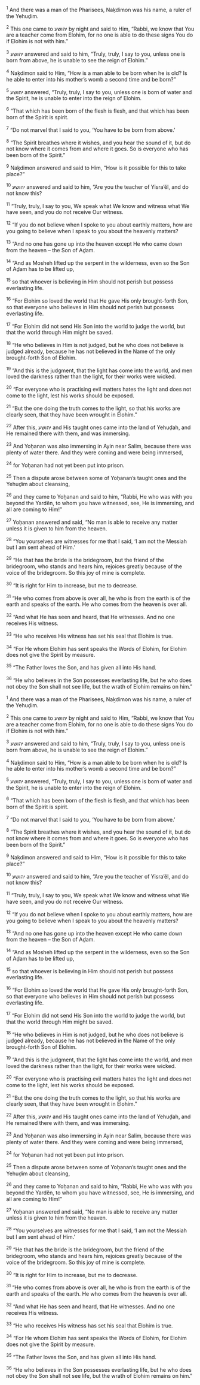 <sup>1</sup> And there was a man of the Pharisees, Naḵdimon was his name, a ruler of the Yehuḏim.

<sup>2</sup> This one came to יהושע by night and said to Him, “Rabbi, we know that You are a teacher come from Elohim, for no one is able to do these signs You do if Elohim is not with him.”

<sup>3</sup> יהושע answered and said to him, “Truly, truly, I say to you, unless one is born from above, he is unable to see the reign of Elohim.”

<sup>4</sup> Naḵdimon said to Him, “How is a man able to be born when he is old? Is he able to enter into his mother’s womb a second time and be born?”

<sup>5</sup> יהושע answered, “Truly, truly, I say to you, unless one is born of water and the Spirit, he is unable to enter into the reign of Elohim.

<sup>6</sup> “That which has been born of the flesh is flesh, and that which has been born of the Spirit is spirit.

<sup>7</sup> “Do not marvel that I said to you, ‘You have to be born from above.’

<sup>8</sup> “The Spirit breathes where it wishes, and you hear the sound of it, but do not know where it comes from and where it goes. So is everyone who has been born of the Spirit.”

<sup>9</sup> Naḵdimon answered and said to Him, “How is it possible for this to take place?”

<sup>10</sup> יהושע answered and said to him, “Are you the teacher of Yisra’ĕl, and do not know this?

<sup>11</sup> “Truly, truly, I say to you, We speak what We know and witness what We have seen, and you do not receive Our witness.

<sup>12</sup> “If you do not believe when I spoke to you about earthly matters, how are you going to believe when I speak to you about the heavenly matters?

<sup>13</sup> “And no one has gone up into the heaven except He who came down from the heaven – the Son of Aḏam.

<sup>14</sup> “And as Mosheh lifted up the serpent in the wilderness, even so the Son of Aḏam has to be lifted up,

<sup>15</sup> so that whoever is believing in Him should not perish but possess everlasting life.

<sup>16</sup> “For Elohim so loved the world that He gave His only brought-forth Son, so that everyone who believes in Him should not perish but possess everlasting life.

<sup>17</sup> “For Elohim did not send His Son into the world to judge the world, but that the world through Him might be saved.

<sup>18</sup> “He who believes in Him is not judged, but he who does not believe is judged already, because he has not believed in the Name of the only brought-forth Son of Elohim.

<sup>19</sup> “And this is the judgment, that the light has come into the world, and men loved the darkness rather than the light, for their works were wicked.

<sup>20</sup> “For everyone who is practising evil matters hates the light and does not come to the light, lest his works should be exposed.

<sup>21</sup> “But the one doing the truth comes to the light, so that his works are clearly seen, that they have been wrought in Elohim.”

<sup>22</sup> After this, יהושע and His taught ones came into the land of Yehuḏah, and He remained there with them, and was immersing.

<sup>23</sup> And Yoḥanan was also immersing in Ayin near Salim, because there was plenty of water there. And they were coming and were being immersed,

<sup>24</sup> for Yoḥanan had not yet been put into prison.

<sup>25</sup> Then a dispute arose between some of Yoḥanan’s taught ones and the Yehuḏim about cleansing,

<sup>26</sup> and they came to Yoḥanan and said to him, “Rabbi, He who was with you beyond the Yardĕn, to whom you have witnessed, see, He is immersing, and all are coming to Him!”

<sup>27</sup> Yoḥanan answered and said, “No man is able to receive any matter unless it is given to him from the heaven.

<sup>28</sup> “You yourselves are witnesses for me that I said, ‘I am not the Messiah but I am sent ahead of Him.’

<sup>29</sup> “He that has the bride is the bridegroom, but the friend of the bridegroom, who stands and hears him, rejoices greatly because of the voice of the bridegroom. So this joy of mine is complete.

<sup>30</sup> “It is right for Him to increase, but me to decrease.

<sup>31</sup> “He who comes from above is over all, he who is from the earth is of the earth and speaks of the earth. He who comes from the heaven is over all.

<sup>32</sup> “And what He has seen and heard, that He witnesses. And no one receives His witness.

<sup>33</sup> “He who receives His witness has set his seal that Elohim is true.

<sup>34</sup> “For He whom Elohim has sent speaks the Words of Elohim, for Elohim does not give the Spirit by measure.

<sup>35</sup> “The Father loves the Son, and has given all into His hand.

<sup>36</sup> “He who believes in the Son possesses everlasting life, but he who does not obey the Son shall not see life, but the wrath of Elohim remains on him.”

<sup>1</sup> And there was a man of the Pharisees, Naḵdimon was his name, a ruler of the Yehuḏim.

<sup>2</sup> This one came to יהושע by night and said to Him, “Rabbi, we know that You are a teacher come from Elohim, for no one is able to do these signs You do if Elohim is not with him.”

<sup>3</sup> יהושע answered and said to him, “Truly, truly, I say to you, unless one is born from above, he is unable to see the reign of Elohim.”

<sup>4</sup> Naḵdimon said to Him, “How is a man able to be born when he is old? Is he able to enter into his mother’s womb a second time and be born?”

<sup>5</sup> יהושע answered, “Truly, truly, I say to you, unless one is born of water and the Spirit, he is unable to enter into the reign of Elohim.

<sup>6</sup> “That which has been born of the flesh is flesh, and that which has been born of the Spirit is spirit.

<sup>7</sup> “Do not marvel that I said to you, ‘You have to be born from above.’

<sup>8</sup> “The Spirit breathes where it wishes, and you hear the sound of it, but do not know where it comes from and where it goes. So is everyone who has been born of the Spirit.”

<sup>9</sup> Naḵdimon answered and said to Him, “How is it possible for this to take place?”

<sup>10</sup> יהושע answered and said to him, “Are you the teacher of Yisra’ĕl, and do not know this?

<sup>11</sup> “Truly, truly, I say to you, We speak what We know and witness what We have seen, and you do not receive Our witness.

<sup>12</sup> “If you do not believe when I spoke to you about earthly matters, how are you going to believe when I speak to you about the heavenly matters?

<sup>13</sup> “And no one has gone up into the heaven except He who came down from the heaven – the Son of Aḏam.

<sup>14</sup> “And as Mosheh lifted up the serpent in the wilderness, even so the Son of Aḏam has to be lifted up,

<sup>15</sup> so that whoever is believing in Him should not perish but possess everlasting life.

<sup>16</sup> “For Elohim so loved the world that He gave His only brought-forth Son, so that everyone who believes in Him should not perish but possess everlasting life.

<sup>17</sup> “For Elohim did not send His Son into the world to judge the world, but that the world through Him might be saved.

<sup>18</sup> “He who believes in Him is not judged, but he who does not believe is judged already, because he has not believed in the Name of the only brought-forth Son of Elohim.

<sup>19</sup> “And this is the judgment, that the light has come into the world, and men loved the darkness rather than the light, for their works were wicked.

<sup>20</sup> “For everyone who is practising evil matters hates the light and does not come to the light, lest his works should be exposed.

<sup>21</sup> “But the one doing the truth comes to the light, so that his works are clearly seen, that they have been wrought in Elohim.”

<sup>22</sup> After this, יהושע and His taught ones came into the land of Yehuḏah, and He remained there with them, and was immersing.

<sup>23</sup> And Yoḥanan was also immersing in Ayin near Salim, because there was plenty of water there. And they were coming and were being immersed,

<sup>24</sup> for Yoḥanan had not yet been put into prison.

<sup>25</sup> Then a dispute arose between some of Yoḥanan’s taught ones and the Yehuḏim about cleansing,

<sup>26</sup> and they came to Yoḥanan and said to him, “Rabbi, He who was with you beyond the Yardĕn, to whom you have witnessed, see, He is immersing, and all are coming to Him!”

<sup>27</sup> Yoḥanan answered and said, “No man is able to receive any matter unless it is given to him from the heaven.

<sup>28</sup> “You yourselves are witnesses for me that I said, ‘I am not the Messiah but I am sent ahead of Him.’

<sup>29</sup> “He that has the bride is the bridegroom, but the friend of the bridegroom, who stands and hears him, rejoices greatly because of the voice of the bridegroom. So this joy of mine is complete.

<sup>30</sup> “It is right for Him to increase, but me to decrease.

<sup>31</sup> “He who comes from above is over all, he who is from the earth is of the earth and speaks of the earth. He who comes from the heaven is over all.

<sup>32</sup> “And what He has seen and heard, that He witnesses. And no one receives His witness.

<sup>33</sup> “He who receives His witness has set his seal that Elohim is true.

<sup>34</sup> “For He whom Elohim has sent speaks the Words of Elohim, for Elohim does not give the Spirit by measure.

<sup>35</sup> “The Father loves the Son, and has given all into His hand.

<sup>36</sup> “He who believes in the Son possesses everlasting life, but he who does not obey the Son shall not see life, but the wrath of Elohim remains on him.”

